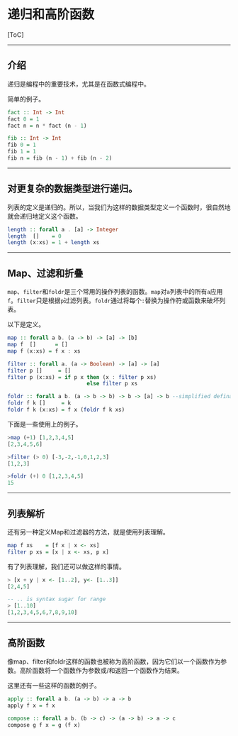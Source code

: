 # 递归和高阶函数

[ToC]

---

## 介绍

递归是编程中的重要技术，尤其是在函数式编程中。

简单的例子。

```haskell
fact :: Int -> Int
fact 0 = 1
fact n = n * fact (n - 1)

fib :: Int -> Int
fib 0 = 1
fib 1 = 1
fib n = fib (n - 1) + fib (n - 2)
```



---

## 对更复杂的数据类型进行递归。

列表的定义是递归的。所以，当我们为这样的数据类型定义一个函数时，很自然地就会递归地定义这个函数。

```haskell
length :: forall a . [a] -> Integer
length  []    = 0
length (x:xs) = 1 + length xs
```



---

## Map、过滤和折叠

`map`、`filter`和`foldr`是三个常用的操作列表的函数。`map`对`a`列表中的所有`a`应用`f`。`filter`只是根据`p`过滤列表。`foldr`通过将每个`:`替换为操作符或函数来破坏列表。

以下是定义。

```haskell
map :: forall a b. (a -> b) -> [a] -> [b]
map f  []      = []
map f (x:xs) = f x : xs

filter :: forall a. (a -> Boolean) -> [a] -> [a]
filter p []     = []
filter p (x:xs) = if p x then (x : filter p xs)
                         else filter p xs

foldr :: forall a b. (a -> b -> b) -> b -> [a] -> b --simplified defination see typeclass for more info
foldr f k []     = k
foldr f k (x:xs) = f x (foldr f k xs)
```

下面是一些使用上的例子。

```haskell
>map (+1) [1,2,3,4,5]
[2,3,4,5,6]

>filter (> 0) [-3,-2,-1,0,1,2,3]
[1,2,3]

>foldr (+) 0 [1,2,3,4,5]
15
```



---

## 列表解析

还有另一种定义Map和过滤器的方法，就是使用列表理解。

```haskell
map f xs    = [f x | x <- xs]
filter p xs = [x | x <- xs, p x]
```

有了列表理解，我们还可以做这样的事情。

```haskell
> [x + y | x <- [1..2], y<- [1..3]]
[2,4,5]

-- .. is syntax sugar for range
> [1..10]
[1,2,3,4,5,6,7,8,9,10]

```



---

## 高阶函数

像map、filter和foldr这样的函数也被称为高阶函数，因为它们以一个函数作为参数。高阶函数将一个函数作为参数或/和返回一个函数作为结果。

这里还有一些这样的函数的例子。

```haskell
apply :: forall a b. (a -> b) -> a -> b
apply f x = f x

compose :: forall a b. (b -> c) -> (a -> b) -> a -> c
compose g f x = g (f x)
```
